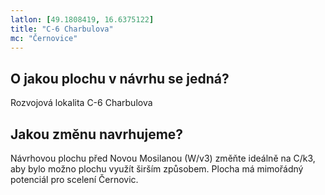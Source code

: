 ```yaml
---
latlon: [49.1808419, 16.6375122]
title: "C-6 Charbulova"
mc: "Černovice"
---
```


## O jakou plochu v návrhu se jedná?

Rozvojová lokalita C-6 Charbulova

## Jakou změnu navrhujeme?

Návrhovou plochu před Novou Mosilanou (W/v3) změňte ideálně na C/k3, aby bylo možno plochu využít širším způsobem. Plocha má mimořádný potenciál pro scelení Černovic.
